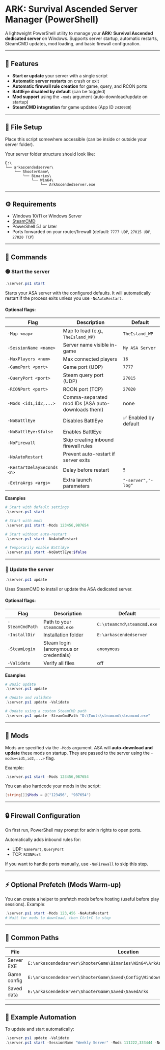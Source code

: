# ARK: Survival Ascended Server Manager (PowerShell)

A lightweight PowerShell utility to manage your **ARK: Survival Ascended dedicated server** on Windows.
Supports server startup, automatic restarts, SteamCMD updates, mod loading, and basic firewall configuration.

---

## 🚀 Features

* **Start or update** your server with a single script
* **Automatic server restarts** on crash or exit
* **Automatic firewall rule creation** for game, query, and RCON ports
* **BattlEye disabled by default** (can be toggled)
* **Mod support** using the `-mods` argument (auto-download/update on startup)
* **SteamCMD integration** for game updates (App ID `2430930`)

---

## 📂 File Setup

Place this script somewhere accessible (can be inside or outside your server folder).

Your server folder structure should look like:

```
E:\
└── arkascendedserver\
    └── ShooterGame\
        └── Binaries\
            └── Win64\
                └── ArkAscendedServer.exe
```

---

## ⚙️ Requirements

* Windows 10/11 or Windows Server
* [SteamCMD](https://developer.valvesoftware.com/wiki/SteamCMD)
* PowerShell 5.1 or later
* Ports forwarded on your router/firewall (default: `7777 UDP`, `27015 UDP`, `27020 TCP`)

---

## 🧠 Commands

### 🟢 Start the server

```powershell
.\server.ps1 start
```

Starts your ASA server with the configured defaults.
It will automatically restart if the process exits unless you use `-NoAutoRestart`.

#### Optional flags:

| Flag                       | Description                                       | Default              |
| -------------------------- | ------------------------------------------------- | -------------------- |
| `-Map <map>`               | Map to load (e.g., `TheIsland_WP`)                | `TheIsland_WP`       |
| `-SessionName <name>`      | Server name visible in-game                       | `My ASA Server`      |
| `-MaxPlayers <num>`        | Max connected players                             | `16`                 |
| `-GamePort <port>`         | Game port (UDP)                                   | `7777`               |
| `-QueryPort <port>`        | Steam query port (UDP)                            | `27015`              |
| `-RCONPort <port>`         | RCON port (TCP)                                   | `27020`              |
| `-Mods <id1,id2,...>`      | Comma-separated mod IDs (ASA auto-downloads them) | none                 |
| `-NoBattlEye`              | Disables BattlEye                                 | ✅ Enabled by default |
| `-NoBattlEye:$false`       | Enables BattlEye                                  |                      |
| `-NoFirewall`              | Skip creating inbound firewall rules              |                      |
| `-NoAutoRestart`           | Prevent auto-restart if server exits              |                      |
| `-RestartDelaySeconds <n>` | Delay before restart                              | `5`                  |
| `-ExtraArgs <args>`        | Extra launch parameters                           | `"-server","-log"`   |

**Examples**

```powershell
# Start with default settings
.\server.ps1 start

# Start with mods
.\server.ps1 start -Mods 123456,987654

# Start without auto-restart
.\server.ps1 start -NoAutoRestart

# Temporarily enable BattlEye
.\server.ps1 start -NoBattlEye:$false
```

---

### 🔄 Update the server

```powershell
.\server.ps1 update
```

Uses SteamCMD to install or update the ASA dedicated server.

#### Optional flags:

| Flag            | Description                            | Default                    |
| --------------- | -------------------------------------- | -------------------------- |
| `-SteamCmdPath` | Path to your `steamcmd.exe`            | `C:\steamcmd\steamcmd.exe` |
| `-InstallDir`   | Installation folder                    | `E:\arkascendedserver`     |
| `-SteamLogin`   | Steam login (anonymous or credentials) | `anonymous`                |
| `-Validate`     | Verify all files                       | off                        |

**Examples**

```powershell
# Basic update
.\server.ps1 update

# Update and validate
.\server.ps1 update -Validate

# Update using a custom SteamCMD path
.\server.ps1 update -SteamCmdPath "D:\Tools\steamcmd\steamcmd.exe"
```

---

## 🧩 Mods

Mods are specified via the `-Mods` argument.
ASA will **auto-download and update** these mods on startup.
They are passed to the server using the `-mods=<id1,id2,...>` flag.

Example:

```powershell
.\server.ps1 start -Mods 123456,987654
```

You can also hardcode your mods in the script:

```powershell
[string[]]$Mods = @("123456", "987654")
```

---

## 🔒 Firewall Configuration

On first run, PowerShell may prompt for admin rights to open ports.

Automatically adds inbound rules for:

* UDP: `GamePort`, `QueryPort`
* TCP: `RCONPort`

If you want to handle ports manually, use `-NoFirewall` to skip this step.

---

## ⚡ Optional Prefetch (Mods Warm-up)

You can create a helper to prefetch mods before hosting (useful before play sessions).
Example:

```powershell
.\server.ps1 start -Mods 123,456 -NoAutoRestart
# Wait for mods to download, then Ctrl+C to stop
```

---

## 🧩 Common Paths

| File        | Location                                                                           |
| ----------- | ---------------------------------------------------------------------------------- |
| Server EXE  | `E:\arkascendedserver\ShooterGame\Binaries\Win64\ArkAscendedServer.exe`            |
| Game config | `E:\arkascendedserver\ShooterGame\Saved\Config\WindowsServer\GameUserSettings.ini` |
| Saved data  | `E:\arkascendedserver\ShooterGame\Saved\SavedArks`                                 |

---

## 🧱 Example Automation

To update and start automatically:

```powershell
.\server.ps1 update -Validate
.\server.ps1 start -SessionName "Weekly Server" -Mods 111222,333444 -NoFirewall
```
